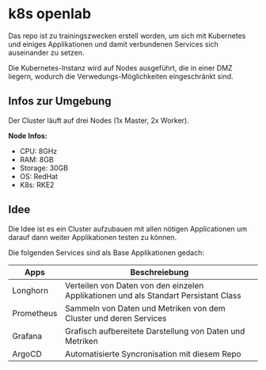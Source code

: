 # k8s openlab

Das repo ist zu trainingszwecken erstell worden, um sich mit Kubernetes und einiges Applikationen und damit verbundenen Services sich auseinander zu setzen.

Die Kubernetes-Instanz wird auf Nodes ausgeführt, die in einer DMZ liegern, wodurch die Verwedungs-Möglichkeiten eingeschränkt sind.

## Infos zur Umgebung

Der Cluster läuft auf drei Nodes (1x Master, 2x Worker).

**Node Infos:**
- CPU: 8GHz
- RAM: 8GB
- Storage: 30GB
- OS: RedHat
- K8s: RKE2

## Idee

Die Idee ist es ein Cluster aufzubauen mit allen nötigen Applicationen um darauf dann weiter Applikationen testen zu können.

Die folgenden Services sind als Base Applikationen gedach:

| Apps | Beschreiebung |
| --- | --- |
| Longhorn | Verteilen von Daten von den einzelen Applikationen und als Standart Persistant Class |
| Prometheus | Sammeln von Daten und Metriken von dem Cluster und deren Services |
| Grafana | Grafisch aufbereitete Darstellung von Daten und Metriken |
| ArgoCD | Automatisierte Syncronisation mit diesem Repo |

